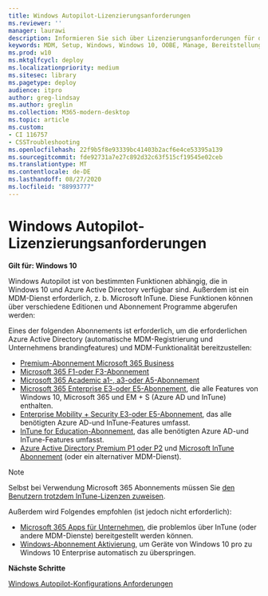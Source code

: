 ```yaml
---
title: Windows Autopilot-Lizenzierungsanforderungen
ms.reviewer: ''
manager: laurawi
description: Informieren Sie sich über Lizenzierungsanforderungen für die Windows Autopilot-Bereitstellung.
keywords: MDM, Setup, Windows, Windows 10, OOBE, Manage, Bereitstellung, Autopilot, ZTD, Zero-Touchscreen, Partner, msfb, InTune
ms.prod: w10
ms.mktglfcycl: deploy
ms.localizationpriority: medium
ms.sitesec: library
ms.pagetype: deploy
audience: itpro
author: greg-lindsay
ms.author: greglin
ms.collection: M365-modern-desktop
ms.topic: article
ms.custom:
- CI 116757
- CSSTroubleshooting
ms.openlocfilehash: 22f9b5f8e93339bc41403b2acf6e4ce53395a139
ms.sourcegitcommit: fde92731a7e27c892d32c63f515cf19545e02ceb
ms.translationtype: MT
ms.contentlocale: de-DE
ms.lasthandoff: 08/27/2020
ms.locfileid: "88993777"
---
```

# <a name="windows-autopilot-licensing-requirements"></a>Windows Autopilot-Lizenzierungsanforderungen

**Gilt für: Windows 10**

Windows Autopilot ist von bestimmten Funktionen abhängig, die in Windows 10 und Azure Active Directory verfügbar sind. Außerdem ist ein MDM-Dienst erforderlich, z. b. Microsoft InTune. Diese Funktionen können über verschiedene Editionen und Abonnement Programme abgerufen werden:

Eines der folgenden Abonnements ist erforderlich, um die erforderlichen Azure Active Directory (automatische MDM-Registrierung und Unternehmens brandingfeatures) und MDM-Funktionalität bereitzustellen:
- [Premium-Abonnement Microsoft 365 Business](https://www.microsoft.com/microsoft-365/business)
- [Microsoft 365 F1-oder F3-Abonnement](https://www.microsoft.com/microsoft-365/enterprise/firstline)
- [Microsoft 365 Academic a1-, a3-oder A5-Abonnement](https://www.microsoft.com/education/buy-license/microsoft365/default.aspx)
- [Microsoft 365 Enterprise E3-oder E5-Abonnement](https://www.microsoft.com/microsoft-365/enterprise), die alle Features von Windows 10, Microsoft 365 und EM + S (Azure AD und InTune) enthalten.
- [Enterprise Mobility + Security E3-oder E5-Abonnement](https://www.microsoft.com/cloud-platform/enterprise-mobility-security), das alle benötigten Azure AD-und InTune-Features umfasst.
- [InTune for Education-Abonnement](/intune-education/what-is-intune-for-education), das alle benötigten Azure AD-und InTune-Features umfasst.
- [Azure Active Directory Premium P1 oder P2](https://azure.microsoft.com/services/active-directory/) und [Microsoft InTune Abonnement](https://www.microsoft.com/cloud-platform/microsoft-intune) (oder ein alternativer MDM-Dienst).

> [!NOTE]
> Selbst bei Verwendung Microsoft 365 Abonnements müssen Sie [den Benutzern trotzdem InTune-Lizenzen zuweisen](/intune/fundamentals/licenses-assign).

Außerdem wird Folgendes empfohlen (ist jedoch nicht erforderlich):
- [Microsoft 365 Apps für Unternehmen](https://www.microsoft.com/p/office-365-proplus/CFQ7TTC0K8R0), die problemlos über InTune (oder andere MDM-Dienste) bereitgestellt werden können.
- [Windows-Abonnement Aktivierung](/windows/deployment/windows-10-enterprise-subscription-activation), um Geräte von Windows 10 pro zu Windows 10 Enterprise automatisch zu überspringen.

**Nächste Schritte**

[Windows Autopilot-Konfigurations Anforderungen](configuration-requirements.md)